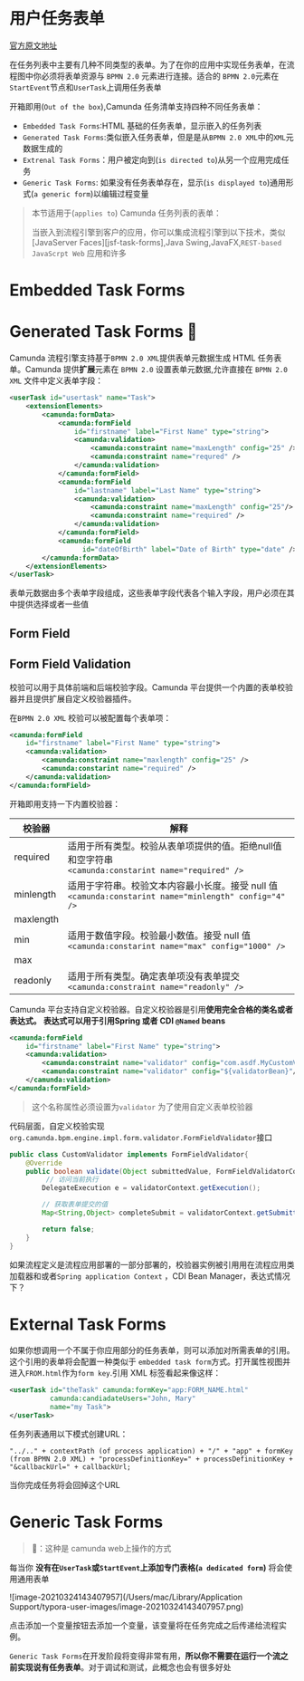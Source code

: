 # 用户任务表单

[官方原文地址](https://docs.camunda.org/manual/7.14/user-guide/task-forms/)

在任务列表中主要有几种不同类型的表单。为了在你的应用中实现任务表单，在流程图中你必须将表单资源与 `BPMN 2.0` 元素进行连接。适合的 `BPMN 2.0`元素在`StartEvent`节点和`UserTask`上调用任务表单

开箱即用(`Out of the box`),Camunda 任务清单支持四种不同任务表单：

- `Embedded Task Forms`:HTML 基础的任务表单，显示嵌入的任务列表
- `Generated Task Forms`:类似嵌入任务表单，但是是从`BPMN 2.0 XML`中的`XML`元数据生成的
- `Extrenal Task Forms`：用户被定向到(`is directed to`)从另一个应用完成任务
- `Generic Task Forms`:  如果没有任务表单存在，显示(`is displayed to`)通用形式(`a generic form`)以编辑过程变量

> 本节适用于(`applies to`) Camunda 任务列表的表单：
>
> 当嵌入到流程引擎到客户的应用，你可以集成流程引擎到以下技术，类似[JavaServer Faces][jsf-task-forms],Java Swing,JavaFX,`REST-based JavaScrpt Web` 应用和许多

# Embedded Task Forms



# Generated Task Forms 🌟

Camunda 流程引擎支持基于`BPMN 2.0 XML`提供表单元数据生成 HTML 任务表单。Camunda 提供**扩展**元素在 `BPMN 2.0` 设置表单元数据,允许直接在 `BPMN 2.0 XML` 文件中定义表单字段：

```xml
<userTask id="usertask" name="Task">
	<extensionElements>
    	<camunda:formData>
        	<camunda:formField
                id="firstname" label="First Name" type="string">
                <camunda:validation>
                	<camunda:constraint name="maxLength" config="25" />
                    <camunda:constraint name="requred" />
                </camunda:validation>
            </camunda:formField>
            <camunda:formField
                id="lastname" label="Last Name" type="string">
                <camunda:validation>
                    <camunda:constraint name="maxLength" config="25"/>
                    <camunda:constraint name="required" />
                </camunda:validation>
            </camunda:formField>
            <camunda:formField 
                  id="dateOfBirth" label="Date of Birth" type="date" />
        </camunda:formData>
    </extensionElements>
</userTask>
```

表单元数据由多个表单字段组成，这些表单字段代表各个输入字段，用户必须在其中提供选择或者一些值

## Form Field



## Form Field Validation

校验可以用于具体前端和后端校验字段。Camunda 平台提供一个内置的表单校验器并且提供扩展自定义校验器插件。

在`BPMN 2.0 XML` 校验可以被配置每个表单项：

```xml
<camunda:formField
    id="firstname" label="First Name" type="string">
    <camunda:validation>
        <camunda:constraint name="maxlength" config="25" />
        <camunda:constarint name="required" />
    </camunda:validation>
</camunda:formField>
```

开箱即用支持一下内置校验器：

| 校验器    | 解释                                                         |
| --------- | ------------------------------------------------------------ |
| required  | 适用于所有类型。校验从表单项提供的值。拒绝null值和空字符串<br />`<camunda:constarint name="required" />` |
| minlength | 适用于字符串。校验文本内容最小长度。接受 null 值<br />`<camunda:constarint name="minlength" config="4" />` |
| maxlength |                                                              |
| min       | 适用于数值字段。校验最小数值。接受 null 值<br />`<camunda:constarint name="max" config="1000" />` |
| max       |                                                              |
| readonly  | 适用于所有类型。确定表单项没有表单提交<br />`<camunda:constraint name="readonly" />` |

Camunda 平台支持自定义校验器。自定义校验器是引用**使用完全合格的类名或者表达式。** **表达式可以用于引用Spring 或者 CDI `@Named` beans**

```xml
<camunda:formField
    id="firstname" label="First Name" type="string">
    <camunda:validation>
    	<camunda:constraint name="validator" config="com.asdf.MyCustomValidator"/>
        <camunda:constraint name="validator" config="${validatorBean}"/>
    </camunda:validation>
</camunda:formField>
```

> 这个名称属性必须设置为`validator` 为了使用自定义表单校验器

代码层面，自定义校验实现`org.camunda.bpm.engine.impl.form.validator.FormFieldValidator`接口

```java
public class CustomValidator implements FormFieldValidator{
    @Override
    public boolean validate(Object submittedValue, FormFieldValidatorContext validatorContext) {
         // 访问当前执行
        DelegateExecution e = validatorContext.getExecution();

        // 获取表单提交的值
        Map<String,Object> completeSubmit = validatorContext.getSubmittedValues();

        return false;
    }
}
```

如果流程定义是流程应用部署的一部分部署的，校验器实例被引用用在流程应用类加载器和或者`Spring application Context` ，CDI Bean Manager，表达式情况下？

# External Task Forms

如果你想调用一个不属于你应用部分的任务表单，则可以添加对所需表单的引用。这个引用的表单将会配置一种类似于 `embedded task form`方式。打开属性视图并进入`FROM.html`作为`form key`.引用 XML 标签看起来像这样：

```XML
<userTask id="theTask" camunda:formKey="app:FORM_NAME.html"
          camunda:candiadateUsers="John, Mary"
          name="my Task">
</userTask>
```

任务列表通用以下模式创建URL：

```
"../.." + contextPath (of process application) + "/" + "app" + formKey (from BPMN 2.0 XML) + "processDefinitionKey=" + processDefinitionKey + "&callbackUrl=" + callbackUrl;
```

当你完成任务将会回掉这个URL

# Generic Task Forms

> 🤔：这种是 camunda web上操作的方式

每当你 **没有在`UserTask`或`StartEvent`上添加专门表格(`a dedicated form`)** 将会使用通用表单

![image-20210324143407957](/Users/mac/Library/Application Support/typora-user-images/image-20210324143407957.png)

点击添加一个变量按钮去添加一个变量，该变量将在任务完成之后传递给流程实例。



`Generic Task Forms`在开发阶段将变得非常有用，**所以你不需要在运行一个流之前实现说有任务表单**。对于调试和测试，此概念也会有很多好处

